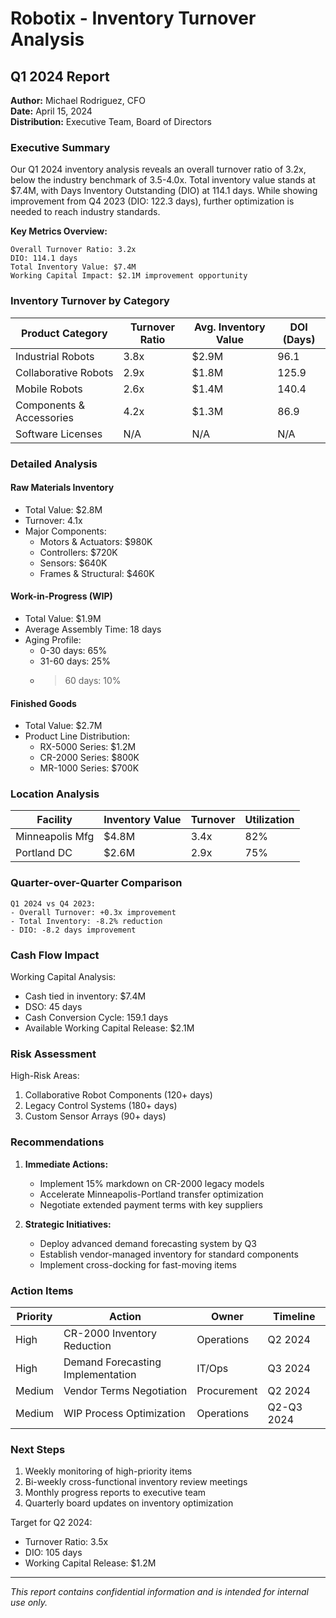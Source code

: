 # Robotix - Inventory Turnover Analysis
## Q1 2024 Report

**Author:** Michael Rodriguez, CFO  
**Date:** April 15, 2024  
**Distribution:** Executive Team, Board of Directors

### Executive Summary

Our Q1 2024 inventory analysis reveals an overall turnover ratio of 3.2x, below the industry benchmark of 3.5-4.0x. Total inventory value stands at $7.4M, with Days Inventory Outstanding (DIO) at 114.1 days. While showing improvement from Q4 2023 (DIO: 122.3 days), further optimization is needed to reach industry standards.

**Key Metrics Overview:**
```
Overall Turnover Ratio: 3.2x
DIO: 114.1 days
Total Inventory Value: $7.4M
Working Capital Impact: $2.1M improvement opportunity
```

### Inventory Turnover by Category

| Product Category | Turnover Ratio | Avg. Inventory Value | DOI (Days) |
|-----------------|----------------|---------------------|------------|
| Industrial Robots | 3.8x | $2.9M | 96.1 |
| Collaborative Robots | 2.9x | $1.8M | 125.9 |
| Mobile Robots | 2.6x | $1.4M | 140.4 |
| Components & Accessories | 4.2x | $1.3M | 86.9 |
| Software Licenses | N/A | N/A | N/A |

### Detailed Analysis

#### Raw Materials Inventory
- Total Value: $2.8M
- Turnover: 4.1x
- Major Components:
  - Motors & Actuators: $980K
  - Controllers: $720K
  - Sensors: $640K
  - Frames & Structural: $460K

#### Work-in-Progress (WIP)
- Total Value: $1.9M
- Average Assembly Time: 18 days
- Aging Profile:
  - 0-30 days: 65%
  - 31-60 days: 25%
  - >60 days: 10%

#### Finished Goods
- Total Value: $2.7M
- Product Line Distribution:
  - RX-5000 Series: $1.2M
  - CR-2000 Series: $800K
  - MR-1000 Series: $700K

### Location Analysis

| Facility | Inventory Value | Turnover | Utilization |
|----------|----------------|-----------|-------------|
| Minneapolis Mfg | $4.8M | 3.4x | 82% |
| Portland DC | $2.6M | 2.9x | 75% |

### Quarter-over-Quarter Comparison

```
Q1 2024 vs Q4 2023:
- Overall Turnover: +0.3x improvement
- Total Inventory: -8.2% reduction
- DIO: -8.2 days improvement
```

### Cash Flow Impact

Working Capital Analysis:
- Cash tied in inventory: $7.4M
- DSO: 45 days
- Cash Conversion Cycle: 159.1 days
- Available Working Capital Release: $2.1M

### Risk Assessment

High-Risk Areas:
1. Collaborative Robot Components (120+ days)
2. Legacy Control Systems (180+ days)
3. Custom Sensor Arrays (90+ days)

### Recommendations

1. **Immediate Actions:**
   - Implement 15% markdown on CR-2000 legacy models
   - Accelerate Minneapolis-Portland transfer optimization
   - Negotiate extended payment terms with key suppliers

2. **Strategic Initiatives:**
   - Deploy advanced demand forecasting system by Q3
   - Establish vendor-managed inventory for standard components
   - Implement cross-docking for fast-moving items

### Action Items

| Priority | Action | Owner | Timeline |
|----------|--------|-------|----------|
| High | CR-2000 Inventory Reduction | Operations | Q2 2024 |
| High | Demand Forecasting Implementation | IT/Ops | Q3 2024 |
| Medium | Vendor Terms Negotiation | Procurement | Q2 2024 |
| Medium | WIP Process Optimization | Operations | Q2-Q3 2024 |

### Next Steps

1. Weekly monitoring of high-priority items
2. Bi-weekly cross-functional inventory review meetings
3. Monthly progress reports to executive team
4. Quarterly board updates on inventory optimization

Target for Q2 2024:
- Turnover Ratio: 3.5x
- DIO: 105 days
- Working Capital Release: $1.2M

---
*This report contains confidential information and is intended for internal use only.*